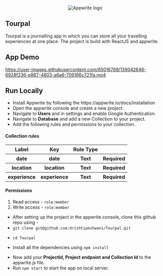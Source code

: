 <p align="center">
  <img src="https://github.com/drishtipeshwani/Tourpal/blob/master/logo.png" alt="Appwrite logo"/>
</p>


## Tourpal
Tourpal is a journalling app in which you can store all your travelling experiences at one place. The project is build with ReactJS and appwrite.

## App Demo




https://user-images.githubusercontent.com/65016769/139042646-6928f236-e887-4803-a6a6-709166c721fa.mp4





## Run Locally
<ul>
  <li>Install Appwrite by following the https://appwrite.io/docs/installation</li>
  <li>Open the appwrite console and create a new project.</li>
  <li>Navigate to <strong>Users</strong> and in settings and enable Google Authentication. </li>
  <li>Navigate to <strong>Database</strong> and add a new Collection to your project.</li>
  <li>Add the following rules and permissions to your collection.</li>
  </ul>
  
 #### Collection rules
 <table>
  <tr>
  <th>Label</th>
   <th>Key</th>
   <th>Rule Type</th>
  </tr>
   <tr>
  <th>date</th>
   <th>date</th>
   <th>Text</th>
       <th>Required</th>
  </tr>
   <tr>
  <th>location</th>
   <th>location</th>
   <th>Text</th>
       <th>Required</th>
  </tr>
   <tr>
  <th>experience</th>
   <th>experience</th>
   <th>Text</th>
       <th>Required</th>
  </tr>
  </table>
 
 
 #### Permissions
 1. Read access - <code>role:member</code>
 2. Write access - <code>role:member</code>


<ul>
  <li>After setting up the project in the appwrite console, clone this github repo using -</li>
  <li><code>git clone git@github.com:drishtipeshwani/Tourpal.git
      </code></li>
    <li><code>cd Tourpal
      </code></li>
   <li>Install all the dependencies using <code>npm install
      </code></li>
  <li>Now add your <strong>ProjectId, Project endpoint and Collection Id </strong> to the appwrite.js file.</li>
  <li>Run <code>npm start</code> to start the app on local server. </li>
  </ul>
 
